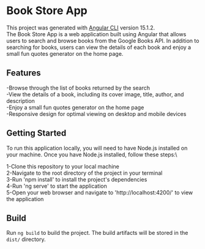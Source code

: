 # Book Store App

This project was generated with [Angular CLI](https://github.com/angular/angular-cli) version 15.1.2.\
The Book Store App is a web application built using Angular that allows users to search and browse books from the Google Books API. In addition to searching for books, users can view the details of each book and enjoy a small fun quotes generator on the home page.

## Features

-Browse through the list of books returned by the search\
-View the details of a book, including its cover image, title, author, and description\
-Enjoy a small fun quotes generator on the home page\
-Responsive design for optimal viewing on desktop and mobile devices

## Getting Started

To run this application locally, you will need to have Node.js installed on your machine. Once you have Node.js installed, follow these steps:\

1-Clone this repository to your local machine\
2-Navigate to the root directory of the project in your terminal\
3-Run 'npm install' to install the project's dependencies\
4-Run 'ng serve' to start the application\
5-Open your web browser and navigate to 'http://localhost:4200/' to view the application

## Build

Run `ng build` to build the project. The build artifacts will be stored in the `dist/` directory.


